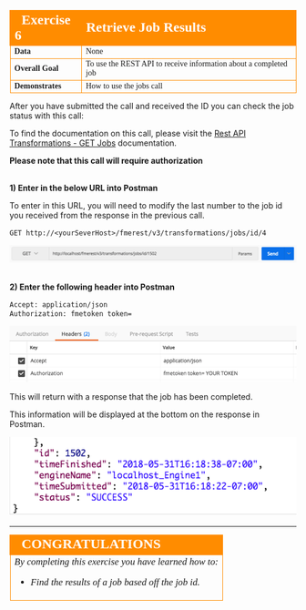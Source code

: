<table style="border-spacing: 0px;border-collapse: collapse;font-family:serif">
<tr>
<td width=25% style="vertical-align:middle;background-color:darkorange;border: 2px solid darkorange">
<i class="fa fa-cogs fa-lg fa-pull-left fa-fw" style="color:white;padding-right: 12px;vertical-align:text-top"></i>
<span style="color:white;font-size:x-large;font-weight: bold">Exercise 6</span>
</td>
<td style="border: 2px solid darkorange;background-color:darkorange;color:white">
<span style="color:white;font-size:x-large;font-weight: bold">Retrieve Job Results</span>
</td>
</tr>

<tr>
<td style="border: 1px solid darkorange; font-weight: bold">Data</td>
<td style="border: 1px solid darkorange">None</td>
</tr>

<tr>
<td style="border: 1px solid darkorange; font-weight: bold">Overall Goal</td>
<td style="border: 1px solid darkorange">To use the REST API to receive information about a completed job </td>
</tr>

<tr>
<td style="border: 1px solid darkorange; font-weight: bold">Demonstrates</td>
<td style="border: 1px solid darkorange">How to use the jobs call</td>
</tr>


</table>

After you have submitted the call and received the ID you can check the
job status with this call:

To find the documentation on this call, please visit the [Rest API Transformations - GET Jobs](https://docs.safe.com/fme/html/FME_REST/apidoc/v3/index.html#!/transformations/get_get_13) documentation. 

**Please note that this call will require authorization**

<br>**1) Enter in the below URL into Postman**

To enter in this URL, you will need to modify the last number to the job id you received from the response in the previous call.

    GET http://<yourSeverHost>/fmerest/v3/transformations/jobs/id/4


![](./Images/image4.3.1.JobURL.png)



<br>**2) Enter the following header into Postman**

    Accept: application/json
    Authorization: fmetoken token=

![](./Images/image4.3.2.JobHeaders.png)



This will return with a response that the job has been completed.

This information will be displayed at the bottom on the response in Postman.

![](./Images/image4.3.3.Response.png)

---

<!--Exercise Congratulations Section-->

<table style="border-spacing: 0px">
<tr>
<td style="vertical-align:middle;background-color:darkorange;border: 2px solid darkorange">
<i class="fa fa-thumbs-o-up fa-lg fa-pull-left fa-fw" style="color:white;padding-right: 12px;vertical-align:text-top"></i>
<span style="color:white;font-size:x-large;font-weight: bold;font-family:serif">CONGRATULATIONS</span>
</td>
</tr>

<tr>
<td style="border: 1px solid darkorange">
<span style="font-family:serif; font-style:italic; font-size:larger">
By completing this exercise you have learned how to:
<br>
<ul><li>Find the results of a job based off the job id.</li>

</li>

</span>
</td>
</tr>
</table>
